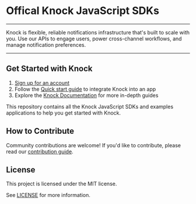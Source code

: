 # Offical Knock JavaScript SDKs

---

Knock is flexible, reliable notifications infrastructure that's built to scale with you. Use our APIs to engage users, power cross-channel workflows, and manage notification preferences.

---

## Get Started with Knock

1. [Sign up for an account](https://dashboard.knock.app/signup)
2. Follow the [Quick start guide](https://docs.knock.app/getting-started/quick-start) to integrate Knock into an app
3. Explore the [Knock Documentation](https://docs.knock.app/) for more in-depth guides

This repository contains all the Knock JavaScript SDKs and examples applications to help you get started with Knock.

## How to Contribute

Community contributions are welcome! If you'd like to contribute, please read our [contribution guide](CONTRIBUTING.md).

## License

This project is licensed under the MIT license.

See [LICENSE](LICENSE) for more information.

